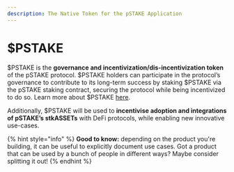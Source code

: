 ```yaml
---
description: The Native Token for the pSTAKE Application
---
```


# $PSTAKE

$PSTAKE is the **governance and incentivization/dis-incentivization token** of the pSTAKE protocol. $PSTAKE holders can participate in the protocol’s governance to contribute to its long-term success by staking $PSTAKE via the pSTAKE staking contract, securing the protocol while being incentivized to do so. Learn more about $PSTAKE [here](https://blog.pstake.finance/2021/09/09/introducing-pstake/).

Additionally, $PSTAKE will be used to **incentivise adoption and integrations of pSTAKE’s stkASSETs** with DeFi protocols, while enabling new innovative use-cases.

{% hint style="info" %}
**Good to know:** depending on the product you're building, it can be useful to explicitly document use cases. Got a product that can be used by a bunch of people in different ways? Maybe consider splitting it out!
{% endhint %}
